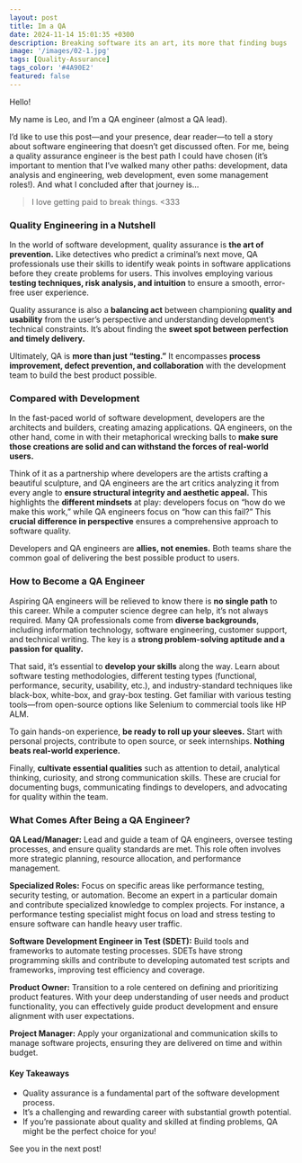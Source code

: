 ```yaml
---
layout: post
title: Im a QA
date: 2024-11-14 15:01:35 +0300
description: Breaking software its an art, its more that finding bugs
image: '/images/02-1.jpg'
tags: [Quality-Assurance]
tags_color: '#4A90E2'
featured: false
---
```


Hello!

My name is Leo, and I’m a QA engineer (almost a QA lead).

I’d like to use this post—and your presence, dear reader—to tell a story about software engineering that doesn’t get discussed often. For me, being a quality assurance engineer is the best path I could have chosen (it’s important to mention that I’ve walked many other paths: development, data analysis and engineering, web development, even some management roles!). And what I concluded after that journey is…

> I love getting paid to break things. <333

### Quality Engineering in a Nutshell

In the world of software development, quality assurance is **the art of prevention.** Like detectives who predict a criminal’s next move, QA professionals use their skills to identify weak points in software applications before they create problems for users. This involves employing various **testing techniques, risk analysis, and intuition** to ensure a smooth, error-free user experience.

Quality assurance is also a **balancing act** between championing **quality and usability** from the user’s perspective and understanding development’s technical constraints. It’s about finding the **sweet spot between perfection and timely delivery.**

Ultimately, QA is **more than just “testing.”** It encompasses **process improvement, defect prevention, and collaboration** with the development team to build the best product possible.

### Compared with Development

In the fast-paced world of software development, developers are the architects and builders, creating amazing applications. QA engineers, on the other hand, come in with their metaphorical wrecking balls to **make sure those creations are solid and can withstand the forces of real-world users.**

Think of it as a partnership where developers are the artists crafting a beautiful sculpture, and QA engineers are the art critics analyzing it from every angle to **ensure structural integrity and aesthetic appeal.** This highlights the **different mindsets** at play: developers focus on “how do we make this work,” while QA engineers focus on “how can this fail?” This **crucial difference in perspective** ensures a comprehensive approach to software quality.

Developers and QA engineers are **allies, not enemies.** Both teams share the common goal of delivering the best possible product to users.

### How to Become a QA Engineer

Aspiring QA engineers will be relieved to know there is **no single path** to this career. While a computer science degree can help, it’s not always required. Many QA professionals come from **diverse backgrounds**, including information technology, software engineering, customer support, and technical writing. The key is a **strong problem-solving aptitude and a passion for quality.**

That said, it’s essential to **develop your skills** along the way. Learn about software testing methodologies, different testing types (functional, performance, security, usability, etc.), and industry-standard techniques like black-box, white-box, and gray-box testing. Get familiar with various testing tools—from open-source options like Selenium to commercial tools like HP ALM.

To gain hands-on experience, **be ready to roll up your sleeves.** Start with personal projects, contribute to open source, or seek internships. **Nothing beats real-world experience.**

Finally, **cultivate essential qualities** such as attention to detail, analytical thinking, curiosity, and strong communication skills. These are crucial for documenting bugs, communicating findings to developers, and advocating for quality within the team.

### What Comes After Being a QA Engineer?

**QA Lead/Manager:** Lead and guide a team of QA engineers, oversee testing processes, and ensure quality standards are met. This role often involves more strategic planning, resource allocation, and performance management.

**Specialized Roles:** Focus on specific areas like performance testing, security testing, or automation. Become an expert in a particular domain and contribute specialized knowledge to complex projects. For instance, a performance testing specialist might focus on load and stress testing to ensure software can handle heavy user traffic.

**Software Development Engineer in Test (SDET):** Build tools and frameworks to automate testing processes. SDETs have strong programming skills and contribute to developing automated test scripts and frameworks, improving test efficiency and coverage.

**Product Owner:** Transition to a role centered on defining and prioritizing product features. With your deep understanding of user needs and product functionality, you can effectively guide product development and ensure alignment with user expectations.

**Project Manager:** Apply your organizational and communication skills to manage software projects, ensuring they are delivered on time and within budget.

#### Key Takeaways

* Quality assurance is a fundamental part of the software development process.
* It’s a challenging and rewarding career with substantial growth potential.
* If you’re passionate about quality and skilled at finding problems, QA might be the perfect choice for you!

See you in the next post!

